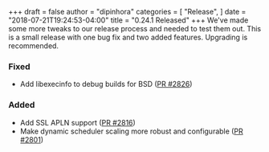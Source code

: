 +++
draft = false
author = "dipinhora"
categories = [
    "Release",
]
date = "2018-07-21T19:24:53-04:00"
title = "0.24.1 Released"
+++
We've made some more tweaks to our release process and needed to test them out. This is a small release with one bug fix and two added features. Upgrading is recommended.

<!--more-->

### Fixed

- Add libexecinfo to debug builds for BSD ([PR #2826](https://github.com/ponylang/ponyc/pull/2826))

### Added

- Add SSL APLN support ([PR #2816](https://github.com/ponylang/ponyc/pull/2816))
- Make dynamic scheduler scaling more robust and configurable ([PR #2801](https://github.com/ponylang/ponyc/pull/2801))
